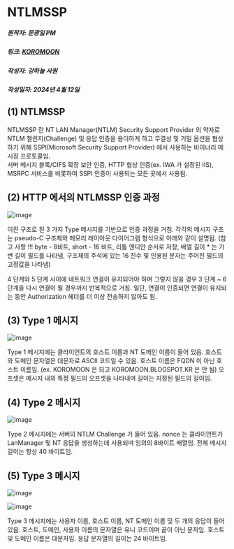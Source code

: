 # NTLMSSP
##### 원작자: 문광일 PM
##### 링크: [KOROMOON][koromoonlink]
[koromoonlink]: https://koromoon.blogspot.com/2018/05/ntlmssp.html "Go koromoon"
##### 작성자: 강하늘 사원
##### 작성일자: 2024년 4월 12일 


## (1) NTLMSSP

NTLMSSP 란 NT LAN Manager(NTLM) Security Support Provider 의 약자로 NTLM 챌린지(Challenge) 및 응답 인증을 용이하게 하고 무결성 및 기밀 옵션을 협상하기 위해 SSPI(Microsoft Security Support Provider) 에서 사용하는 바이너리 메시징 프로토콜임. </br>
서버 메시지 블록/CIFS 확장 보안 인증, HTTP 협상 인증(ex. IWA 가 설정된 IIS), MSRPC 서비스를 비롯하여 SSPI 인증이 사용되는 모든 곳에서 사용됨.

## (2) HTTP 에서의 NTLMSSP 인증 과정

![image](https://github.com/ICTIS-Cert-System-Project/ICTIS-Cert-System/assets/164521627/cab01000-c935-4b78-a992-19da8af124ae)

이진 구조로 된 3 가지 Type 메시지를 기반으로 인증 과정을 거침.
각각의 메시지 구조는 pseudo-C 구조체와 메모리 레이아웃 다이어그램 형식으로 아래와 같이 설명됨. (참고 사항 !!! byte - 8비트, short - 16 비트, 리틀 엔디안 순서로 저장, 배열 길이 * 는 가변 길이 필드를 나타냄, 구조체의 주석에 있는 16 진수 및 인용된 문자는 주어진 필드의 고정값을 나타냄)

4 단계와 5 단계 사이에 네트워크 연결이 유지되어야 하며 그렇지 않을 경우 3 단계 ~ 6 단계을 다시 연결이 될 경우까지 반복적으로 거침.
일단, 연결이 인증되면 연결이 유지되는 동안 Authorization 헤더를 더 이상 전송하지 않아도 됨.

## (3) Type 1 메시지

![image](https://github.com/ICTIS-Cert-System-Project/ICTIS-Cert-System/assets/164521627/a4d661c8-fadb-4a80-9d48-69c91b86e633)

Type 1 메시지에는 클라이언트의 호스트 이름과 NT 도메인 이름이 들어 있음.
호스트와 도메인 문자열은 대문자로 ASCII 코드일 수 있음.
호스트 이름은 FQDN 이 아닌 호스트 이름임. (ex. KOROMOON 은 되고 KOROMOON.BLOGSPOT.KR 은 안 됨)
오프셋은 메시지 내의 특정 필드의 오프셋을 나타내며 길이는 지정된 필드의 길이임.

## (4) Type 2 메시지

![image](https://github.com/ICTIS-Cert-System-Project/ICTIS-Cert-System/assets/164521627/1c09f54b-30ef-4351-88e1-8631e1492349)

Type 2 메시지에는 서버의 NTLM Challenge 가 들어 있음.
nonce 는 클라이언트가 LanManager 및 NT 응답을 생성하는데 사용되며 임의의 8바이트 배열임.
전체 메시지 길이는 항상 40 바이트임.

## (5) Type 3 메시지

![image](https://github.com/ICTIS-Cert-System-Project/ICTIS-Cert-System/assets/164521627/ebf8d8f9-8f55-4949-ad2c-68afeb053b05)

![image](https://github.com/ICTIS-Cert-System-Project/ICTIS-Cert-System/assets/164521627/dec738c1-75d8-42d4-86fa-79a587ae9e4c)

Type 3 메시지에는 사용자 이름, 호스트 이름, NT 도메인 이름 및 두 개의 응답이 들어 있음.
호스트, 도메인, 사용자 이름의 문자열은 유니 코드이며 끝이 아닌 문자임.
호스트 및 도메인 이름은 대문자임.
응답 문자열의 길이는 24 바이트임.
